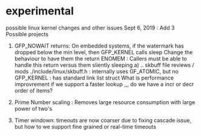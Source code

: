 # experimental
possible linux kernel changes and other issues
Sept 6, 2019 : Add 3 Possible projects
1) GFP_NOWAIT returns: On embedded systems, if the watermark has dropped below the min level, then GFP_KERNEL calls sleep
Change the behaviour to have them the return ENOMEM : Callers must be able to handle this return versus them sliently sleeping
a) .. skbuff file reviews / mods
./include/linux/skbuff.h : internally uses GF_ATOMIC, but no GFP_KERNEL : has standard link list struct
                            What is performance improvrement if we support a faster lookup ,,, do we have a incr or decr order of items?
                            
2) Prime Number scaling : Removes large resource consumption with large power of two's
3) Timer windown: timeouts are now coarser due to fixing cascade issue, but how to we support fine grained or real-time timeouts
